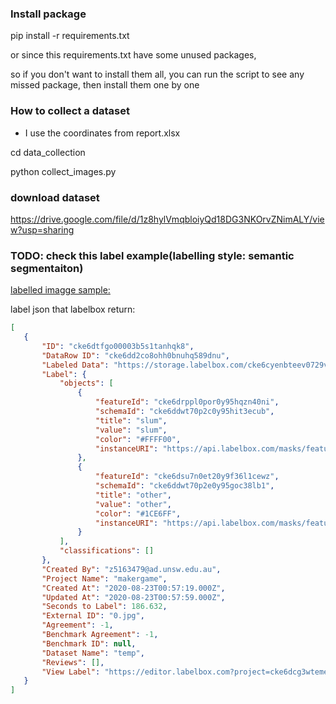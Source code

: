 ### Install package
pip install -r requirements.txt

or since this requirements.txt have some unused packages,

so if you don't want to install them all,
you can run the script to see any missed package, then install them one by one


### How to collect a dataset
 - I use the coordinates from report.xlsx
 
 cd data_collection
 
 python collect_images.py
 
 
 
 ### download dataset
 https://drive.google.com/file/d/1z8hylVmqbloiyQd18DG3NKOrvZNimALY/view?usp=sharing
 
 
 
 ### TODO: check this label example(labelling style: semantic segmentaiton)
 [labelled imagge sample:](https://drive.google.com/file/d/1w5PtDGtcO6_nv_kktU0U69VBNWUaHSeX/view?usp=sharing) 
 
 label json that labelbox return:
 ```json
 [
    {
        "ID": "cke6dtfgo00003b5s1tanhqk8",
        "DataRow ID": "cke6dd2co8ohh0bnuhq589dnu",
        "Labeled Data": "https://storage.labelbox.com/cke6cyenbteev0729vtdmi866%2Fa00bc95c-f852-6380-35ad-41690fe99291-0.jpg?Expires=1599353886728&KeyName=labelbox-assets-key-1&Signature=kD0JFlmegn8k4NmopDD7tzYgvqQ",
        "Label": {
            "objects": [
                {
                    "featureId": "cke6drppl0por0y95hqzn40ni",
                    "schemaId": "cke6ddwt70p2c0y95hit3ecub",
                    "title": "slum",
                    "value": "slum",
                    "color": "#FFFF00",
                    "instanceURI": "https://api.labelbox.com/masks/feature/cke6drppl0por0y95hqzn40ni?token=eyJhbGciOiJIUzI1NiIsInR5cCI6IkpXVCJ9.eyJ1c2VySWQiOiJja2U2Y3llbnV0YTRpMDc1NmVvbDhmZHVsIiwib3JnYW5pemF0aW9uSWQiOiJja2U2Y3llbmJ0ZWV2MDcyOXZ0ZG1pODY2IiwiaWF0IjoxNTk4MTQ0Mjg2LCJleHAiOjE2MDA3MzYyODZ9.xI1tOc--DUw6GHCsPiFP21LAa6Ea88crSm4zB4tdwFQ"
                },
                {
                    "featureId": "cke6dsu7n0et20y9f36l1cewz",
                    "schemaId": "cke6ddwt70p2e0y95goc38lb1",
                    "title": "other",
                    "value": "other",
                    "color": "#1CE6FF",
                    "instanceURI": "https://api.labelbox.com/masks/feature/cke6dsu7n0et20y9f36l1cewz?token=eyJhbGciOiJIUzI1NiIsInR5cCI6IkpXVCJ9.eyJ1c2VySWQiOiJja2U2Y3llbnV0YTRpMDc1NmVvbDhmZHVsIiwib3JnYW5pemF0aW9uSWQiOiJja2U2Y3llbmJ0ZWV2MDcyOXZ0ZG1pODY2IiwiaWF0IjoxNTk4MTQ0Mjg2LCJleHAiOjE2MDA3MzYyODZ9.xI1tOc--DUw6GHCsPiFP21LAa6Ea88crSm4zB4tdwFQ"
                }
            ],
            "classifications": []
        },
        "Created By": "z5163479@ad.unsw.edu.au",
        "Project Name": "makergame",
        "Created At": "2020-08-23T00:57:19.000Z",
        "Updated At": "2020-08-23T00:57:59.000Z",
        "Seconds to Label": 186.632,
        "External ID": "0.jpg",
        "Agreement": -1,
        "Benchmark Agreement": -1,
        "Benchmark ID": null,
        "Dataset Name": "temp",
        "Reviews": [],
        "View Label": "https://editor.labelbox.com?project=cke6dcg3wteme0777hbzs8mr9&label=cke6dtfgo00003b5s1tanhqk8"
    }
]
 ```
 

 




